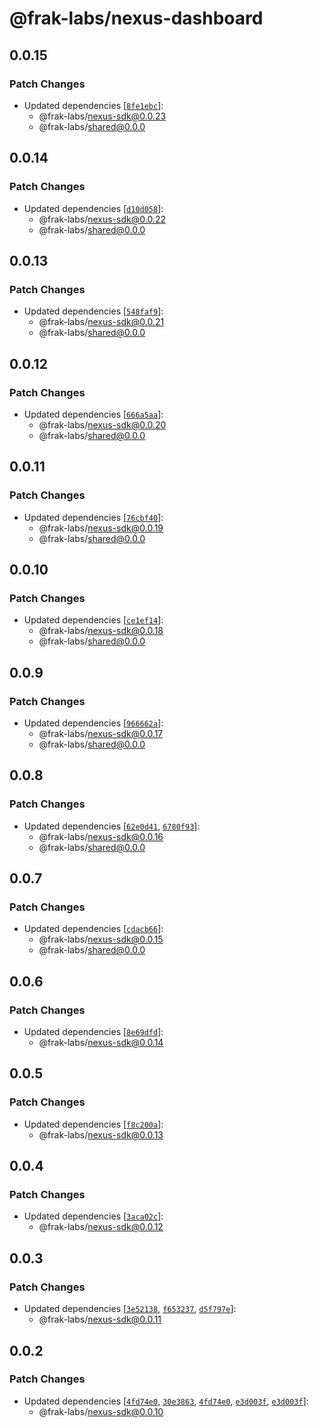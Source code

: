 # @frak-labs/nexus-dashboard

## 0.0.15

### Patch Changes

- Updated dependencies [[`8fe1ebc`](https://github.com/frak-id/wallet/commit/8fe1ebc83ec96c6468aad013d9deb03c838b6987)]:
  - @frak-labs/nexus-sdk@0.0.23
  - @frak-labs/shared@0.0.0

## 0.0.14

### Patch Changes

- Updated dependencies [[`d10d058`](https://github.com/frak-id/wallet/commit/d10d05891bb2bf4f38a3a05edac023251e4133aa)]:
  - @frak-labs/nexus-sdk@0.0.22
  - @frak-labs/shared@0.0.0

## 0.0.13

### Patch Changes

- Updated dependencies [[`548faf9`](https://github.com/frak-id/wallet/commit/548faf907fbe376160c57a882174fb2794bf15cb)]:
  - @frak-labs/nexus-sdk@0.0.21
  - @frak-labs/shared@0.0.0

## 0.0.12

### Patch Changes

- Updated dependencies [[`666a5aa`](https://github.com/frak-id/wallet/commit/666a5aa89cb2d2281a2e88f66cca53a68dcef5d1)]:
  - @frak-labs/nexus-sdk@0.0.20
  - @frak-labs/shared@0.0.0

## 0.0.11

### Patch Changes

- Updated dependencies [[`76cbf40`](https://github.com/frak-id/wallet/commit/76cbf40a2be2b493be0532f2de9c19d8c198b1d0)]:
  - @frak-labs/nexus-sdk@0.0.19
  - @frak-labs/shared@0.0.0

## 0.0.10

### Patch Changes

- Updated dependencies [[`ce1ef14`](https://github.com/frak-id/wallet/commit/ce1ef14a920b186e2572c54d685937b47761c221)]:
  - @frak-labs/nexus-sdk@0.0.18
  - @frak-labs/shared@0.0.0

## 0.0.9

### Patch Changes

- Updated dependencies [[`966662a`](https://github.com/frak-id/wallet/commit/966662a21f778c2560bf73ddd62f614dbc3376bb)]:
  - @frak-labs/nexus-sdk@0.0.17
  - @frak-labs/shared@0.0.0

## 0.0.8

### Patch Changes

- Updated dependencies [[`62e0d41`](https://github.com/frak-id/wallet/commit/62e0d41cffd532cf037fa39a885f8e31f92270cb), [`6780f93`](https://github.com/frak-id/wallet/commit/6780f939a3827ebf05beab74ae1cde2f4bfad16b)]:
  - @frak-labs/nexus-sdk@0.0.16
  - @frak-labs/shared@0.0.0

## 0.0.7

### Patch Changes

- Updated dependencies [[`cdacb66`](https://github.com/frak-id/wallet/commit/cdacb6685516e9a1a6e7a3c4d87abd3f888853ef)]:
  - @frak-labs/nexus-sdk@0.0.15
  - @frak-labs/shared@0.0.0

## 0.0.6

### Patch Changes

- Updated dependencies [[`8e69dfd`](https://github.com/frak-id/wallet/commit/8e69dfd51015bfbbe9f02d2ae5431da1459e7a1f)]:
  - @frak-labs/nexus-sdk@0.0.14

## 0.0.5

### Patch Changes

- Updated dependencies [[`f8c200a`](https://github.com/frak-id/wallet/commit/f8c200acb1304b9390509ad440a47ba336b578d9)]:
  - @frak-labs/nexus-sdk@0.0.13

## 0.0.4

### Patch Changes

- Updated dependencies [[`3aca02c`](https://github.com/frak-id/wallet/commit/3aca02c223236c3d176edff6130d8ebb874262d5)]:
  - @frak-labs/nexus-sdk@0.0.12

## 0.0.3

### Patch Changes

- Updated dependencies [[`3e52138`](https://github.com/frak-id/wallet/commit/3e521385bb1c0e452da21eb746781730c9269250), [`f653237`](https://github.com/frak-id/wallet/commit/f653237a1b2b4d4cba926ebc01dba1d9c5d9b717), [`d5f797e`](https://github.com/frak-id/wallet/commit/d5f797e6c981fef852df523d7ea6a6baebb59af7)]:
  - @frak-labs/nexus-sdk@0.0.11

## 0.0.2

### Patch Changes

- Updated dependencies [[`4fd74e0`](https://github.com/frak-id/wallet/commit/4fd74e03d93584109e9a308900fc4a30f517724c), [`30e3863`](https://github.com/frak-id/wallet/commit/30e3863dfdbfa80d319d988226b64d73c668a7bf), [`4fd74e0`](https://github.com/frak-id/wallet/commit/4fd74e03d93584109e9a308900fc4a30f517724c), [`e3d003f`](https://github.com/frak-id/wallet/commit/e3d003f046b5215c83711af7758da76002216617), [`e3d003f`](https://github.com/frak-id/wallet/commit/e3d003f046b5215c83711af7758da76002216617)]:
  - @frak-labs/nexus-sdk@0.0.10
